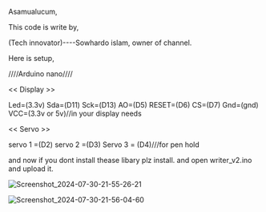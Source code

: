 Asamualucum,

This code is write by,

(Tech innovator)----Sowhardo islam,
owner of channel.


Here is setup,


////Arduino nano////

<< Display >>

Led=(3.3v)
Sda=(D11)
Sck=(D13)
AO=(D5)
RESET=(D6)
CS=(D7)
Gnd=(gnd)
VCC=(3.3v or 5v)//in your display needs


<< Servo >>

servo 1 =(D2)
servo 2 =(D3)
Servo 3 = (D4)///for pen hold



and now if you dont install thease libary plz install. and open writer_v2.ino and upload it.






![Screenshot_2024-07-30-21-55-26-21](https://github.com/user-attachments/assets/7e3bffd2-f1a6-4b61-8a1a-f5d277004d9a)









![Screenshot_2024-07-30-21-56-04-60](https://github.com/user-attachments/assets/d782f0e7-9821-49b3-ae12-43169b36bdf1)






